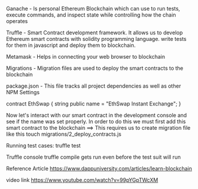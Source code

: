 Ganache - Is personal Ethereum Blockchain which can use to run tests, execute commands, and inspect state while controlling how the chain operates

Truffle - Smart Contract development framework. It allows us to develop Ethereum smart contracts with solidity programming language. write tests for them in javascript and deploy them to blockchain.

Metamask - Helps in connecting your web browser to blockchain 

Migrations - Migration files are used to deploy the smart contracts to the blockchain 

package.json - This file tracks all project dependencies as well as other NPM Settings

contract EthSwap {
  string public name = "EthSwap Instant Exchange";
}

Now let's interact with our smart contract in the development console and see if the name was set properly. In order to do this we must first add this smart contract to the blockchain ==> This requires us to create migration file like this 
touch migrations/2_deploy_contracts.js

Running test cases: truffle test 

Truffle console 
truffle compile gets run even before the test suit will run  


Reference Article 
https://www.dappuniversity.com/articles/learn-blockchain

video link 
https://www.youtube.com/watch?v=99pYGpTWcXM

